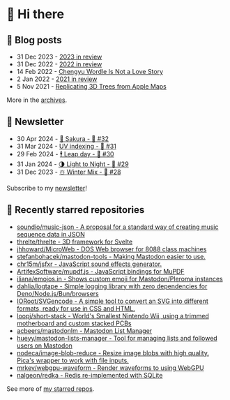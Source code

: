 # 👋 Hi there

## 📝 Blog posts

<!-- feed start -->
- 31 Dec 2023 - [2023 in review](https://cheeaun.com/blog/2023/12/2023-in-review/)
- 31 Dec 2022 - [2022 in review](https://cheeaun.com/blog/2022/12/2022-in-review/)
- 14 Feb 2022 - [Chengyu Wordle Is Not a Love Story](https://cheeaun.com/blog/2022/02/chengyu-wordle-is-not-a-love-story/)
- 2 Jan 2022 - [2021 in review](https://cheeaun.com/blog/2022/01/2021-in-review/)
- 5 Nov 2021 - [Replicating 3D Trees from Apple Maps](https://cheeaun.com/blog/2021/11/replicating-3d-trees-apple-maps/)
<!-- feed end -->

More in the [archives](https://cheeaun.com/blog/archives/).

## 📰 Newsletter

<!-- newsletter start -->
- 30 Apr 2024 - [🌸 Sakura - 🥫 #32](https://cheeaun.substack.com/p/sakura-32)
- 31 Mar 2024 - [UV indexing - 🥫 #31](https://cheeaun.substack.com/p/uv-indexing-31)
- 29 Feb 2024 - [🕴️ Leap day - 🥫 #30](https://cheeaun.substack.com/p/leap-day-30)
- 31 Jan 2024 - [🌗 Light to Night - 🥫 #29](https://cheeaun.substack.com/p/light-to-night-29)
- 31 Dec 2023 - [☃️ Winter Mix - 🥫 #28](https://cheeaun.substack.com/p/winter-mix-28)
<!-- newsletter end -->

Subscribe to my [newsletter](https://cheeaun.substack.com/)!

## 🌟 Recently starred repositories

<!-- starred repos start -->
- [soundio/music-json - A proposal for a standard way of creating music sequence data in JSON](https://github.com/soundio/music-json)
- [threlte/threlte - 3D framework for Svelte](https://github.com/threlte/threlte)
- [jhhoward/MicroWeb - DOS Web browser for 8088 class machines](https://github.com/jhhoward/MicroWeb)
- [stefanbohacek/mastodon-tools - Making Mastodon easier to use.](https://github.com/stefanbohacek/mastodon-tools)
- [chr15m/jsfxr - JavaScript sound effects generator.](https://github.com/chr15m/jsfxr)
- [ArtifexSoftware/mupdf.js - JavaScript bindings for MuPDF](https://github.com/ArtifexSoftware/mupdf.js)
- [iliana/emojos.in - Shows custom emoji for Mastodon/Pleroma instances](https://github.com/iliana/emojos.in)
- [dahlia/logtape - Simple logging library with zero dependencies for Deno/Node.js/Bun/browsers](https://github.com/dahlia/logtape)
- [IORoot/SVGencode - A simple tool to convert an SVG into different formats, ready for use in CSS and HTML.](https://github.com/IORoot/SVGencode)
- [loopj/short-stack - World's Smallest Nintendo Wii, using a trimmed motherboard and custom stacked PCBs](https://github.com/loopj/short-stack)
- [acbeers/mastodonlm - Mastodon List Manager](https://github.com/acbeers/mastodonlm)
- [hueyy/mastodon-lists-manager - Tool for managing lists and followed users on Mastodon](https://github.com/hueyy/mastodon-lists-manager)
- [nodeca/image-blob-reduce - Resize image blobs with high quality. Pica's wrapper to work with file inputs.](https://github.com/nodeca/image-blob-reduce)
- [mrkev/webgpu-waveform - Render waveforms to <canvas /> using WebGPU](https://github.com/mrkev/webgpu-waveform)
- [nalgeon/redka - Redis re-implemented with SQLite](https://github.com/nalgeon/redka)
<!-- starred repos end -->

See more of [my starred repos](https://github.com/stars/cheeaun/).
